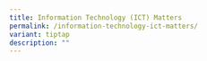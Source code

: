 ```yaml
---
title: Information Technology (ICT) Matters
permalink: /information-technology-ict-matters/
variant: tiptap
description: ""
---
```

<p></p>